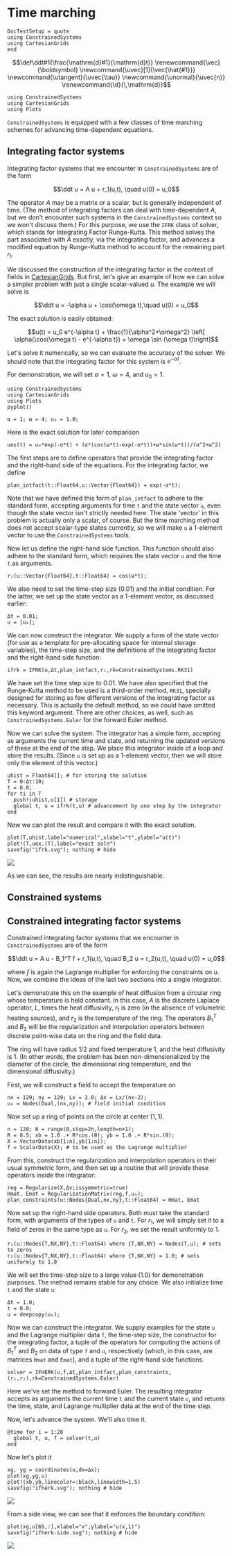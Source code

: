 # Time marching

```@meta
DocTestSetup = quote
using ConstrainedSystems
using CartesianGrids
end
```

```math
\def\ddt#1{\frac{\mathrm{d}#1}{\mathrm{d}t}}

\renewcommand{\vec}{\boldsymbol}
\newcommand{\uvec}[1]{\vec{\hat{#1}}}
\newcommand{\utangent}{\uvec{\tau}}
\newcommand{\unormal}{\uvec{n}}

\renewcommand{\d}{\,\mathrm{d}}
```


```@setup create
using ConstrainedSystems
using CartesianGrids
using Plots
```
`ConstrainedSystems` is equipped with a few classes of time marching schemes for advancing time-dependent
equations.

## Integrating factor systems

Integrating factor systems that we encounter in `ConstrainedSystems` are of the form

$$\ddt u = A u + r_1(u,t), \quad u(0) = u_0$$

The operator $A$ may be a matrix or a scalar, but is generally independent of time. (The
  method of integrating factors can deal with time-dependent $A$, but we don't encounter
  such systems in the `ConstrainedSystems` context so we won't discuss them.) For this purpose, we use the `IFRK` class of solver, which stands for Integrating Factor Runge-Kutta. This method solves
  the part associated with $A$ exactly, via the integrating factor, and advances a modified
  equation by Runge-Kutta method to account for the remaining part $r_1$.

  We discussed the construction
  of the integrating factor in the context of fields in [CartesianGrids](https://juliaibpm.github.io/CartesianGrids.jl/latest/). But first, let's
  give an example of how we can solve a simpler problem with just a single scalar-valued
  $u$. The example we will solve is

$$\ddt u = -\alpha u + \cos(\omega t),\quad u(0) = u_0$$

The exact solution is easily obtained:

$$u(t) = u_0 e^{-\alpha t} + \frac{1}{\alpha^2+\omega^2} \left[ \alpha(\cos(\omega t) - e^{-\alpha t}) + \omega \sin (\omega t)\right]$$

Let's solve it numerically, so we can evaluate the accuracy of the solver. We should note that the
integrating factor for this system is $e^{-\alpha t}$.

For demonstration, we will set $\alpha = 1$, $\omega = 4$, and $u_0 = 1$.

```@setup march
using ConstrainedSystems
using CartesianGrids
using Plots
pyplot()
```

```@repl march
α = 1; ω = 4; u₀ = 1.0;
```

Here is the exact solution for later comparison
```@repl march
uex(t) = u₀*exp(-α*t) + (α*(cos(ω*t)-exp(-α*t))+ω*sin(ω*t))/(α^2+ω^2)
```

The first steps are to define operators that provide the integrating factor and the right-hand side
of the equations. For the integrating factor, we define

```@repl march
plan_intfact(t::Float64,u::Vector{Float64}) = exp(-α*t);
```

Note that we have defined this form of `plan_intfact` to adhere to the standard form,
accepting arguments for time `t` and the state vector `u`, even though the state vector isn't strictly needed here. The state 'vector' in this problem is actually only a scalar, of course. But
the time marching method does not accept scalar-type states currently, so we will
make `u` a 1-element vector to use the `ConstrainedSystems` tools.

Now let us define the right-hand side function. This function should also adhere to the standard
form, which requires the state vector `u` and the time `t` as arguments.

```@repl march
r₁(u::Vector{Float64},t::Float64) = cos(ω*t);
```

We also need to set the time-step size ($0.01$) and the initial condition. For the latter,
we set up the state vector as a 1-element vector, as discussed earlier:
```@repl march
Δt = 0.01;
u = [u₀];
```
We can now construct the integrator. We supply a form of the state vector (for use as a template
  for pre-allocating space for internal storage variables), the time-step size, and the
  definitions of the integrating factor and the right-hand side function:

```@repl march
ifrk = IFRK(u,Δt,plan_intfact,r₁,rk=ConstrainedSystems.RK31)
```

We have set the time step size to $0.01$. We have also specified that the Runge-Kutta method to be used is a third-order method, `RK31`, specially designed for storing as few different versions of the integrating factor as necessary. This is actually the default method, so we could have omitted this keyword
argument. There are other choices, as well, such as `ConstrainedSystems.Euler` for the
forward Euler method.

Now we can solve the system. The integrator has a simple form, accepting as arguments
the current time and state, and returning the updated versions of these at the end of the
step. We place this integrator inside of a loop and store the results. (Since `u` is set up
  as a 1-element vector, then we will store only the element of this vector.)

```@repl march
uhist = Float64[]; # for storing the solution
T = 0:Δt:10;
t = 0.0;
for ti in T
  push!(uhist,u[1]) # storage
  global t, u = ifrk(t,u) # advancement by one step by the integrator
end
```

Now we can plot the result and compare it with the exact solution.

```@repl march
plot(T,uhist,label="numerical",xlabel="t",ylabel="u(t)")
plot!(T,uex.(T),label="exact soln")
savefig("ifrk.svg"); nothing # hide
```
![](ifrk.svg)

As we can see, the results are nearly indistinguishable.

## Constrained systems

## Constrained integrating factor systems

Constrained integrating factor systems that we encounter in `ConstrainedSystems` are of the form

$$\ddt u = A u - B_1^T f + r_1(u,t), \quad B_2 u = r_2(u,t), \quad u(0) = u_0$$

where $f$ is again the Lagrange multiplier for enforcing the constraints on $u$. Now, we combine the ideas of the last two sections into a single integrator.

Let's demonstrate this on the example of heat diffusion from a circular ring whose temperature
is held constant. In this case, $A$ is the discrete Laplace operator, $L$, times the heat diffusivity,
$r_1$ is zero (in the absence of volumetric heating sources), and $r_2$ is the temperature of
the ring. The operators $B_1^T$ and $B_2$ will be the regularization and interpolation
operators between discrete point-wise data on the ring and the field data.

The ring will have radius $1/2$ and fixed temperature $1$, and
the heat diffusivity is $1$. (In other words, the problem has been non-dimensionalized
by the diameter of the circle, the dimensional ring temperature, and the dimensional diffusivity.)

First, we will construct a field to accept the temperature on

```@repl march
nx = 129; ny = 129; Lx = 2.0; Δx = Lx/(nx-2);
u₀ = Nodes(Dual,(nx,ny)); # field initial condition
```

Now set up a ring of points on the circle at center $(1,1)$.

```@repl march
n = 128; θ = range(0,stop=2π,length=n+1);
R = 0.5; xb = 1.0 .+ R*cos.(θ); yb = 1.0 .+ R*sin.(θ);
X = VectorData(xb[1:n],yb[1:n]);
f = ScalarData(X); # to be used as the Lagrange multiplier
```

From this, construct the regularization and interpolation operators in their usual
symmetric form, and then set up a routine that will provide these operators inside the integrator:

```@repl march
reg = Regularize(X,Δx;issymmetric=true)
Hmat, Emat = RegularizationMatrix(reg,f,u₀);
plan_constraints(u::Nodes{Dual,nx,ny},t::Float64) = Hmat, Emat
```

Now set up the right-hand side operators. Both must take the standard form, with
arguments of the types of `u` and `t`. For $r_1$, we will simply set it to a field
of zeros in the same type as `u`. For $r_2$, we set the result uniformly to $1$.

```@repl march
r₁(u::Nodes{T,NX,NY},t::Float64) where {T,NX,NY} = Nodes(T,u); # sets to zeros
r₂(u::Nodes{T,NX,NY},t::Float64) where {T,NX,NY} = 1.0; # sets uniformly to 1.0
```

We will set the time-step size to a large value ($1.0$) for demonstration purposes.
The method remains stable for any choice. We also initialize time `t` and the state
`u`:

```@repl march
Δt = 1.0;
t = 0.0;
u = deepcopy(u₀);
```

Now we can construct the integrator. We supply examples for the state `u` and the
Lagrange multiplier data `f`, the time-step size, the constructor for the
integrating factor, a tuple of the operators for computing the actions of $B_1^T$ and $B_2$
on data of type `f` and `u`, respectively (which, in this case, are matrices `Hmat` and `Emat`),
and a tuple of the right-hand side functions.

```@repl march
solver = IFHERK(u,f,Δt,plan_intfact,plan_constraints,(r₁,r₂),rk=ConstrainedSystems.Euler)
```

Here we've set the method to forward Euler. The resulting integrator accepts
as arguments the current time `t` and the current state `u`, and returns the
time, state, and Lagrange multiplier data at the end of the time step.

Now, let's advance the system. We'll also time it.

```@repl march
@time for i = 1:20
  global t, u, f = solver(t,u)
end
```

Now let's plot it

```@repl march
xg, yg = coordinates(u,dx=Δx);
plot(xg,yg,u)
plot!(xb,yb,linecolor=:black,linewidth=1.5)
savefig("ifherk.svg"); nothing # hide
```
![](ifherk.svg)

From a side view, we can see that it enforces the boundary condition:

```@repl march
plot(xg,u[65,:],xlabel="x",ylabel="u(x,1)")
savefig("ifherk-side.svg"); nothing # hide
```
![](ifherk-side.svg)
